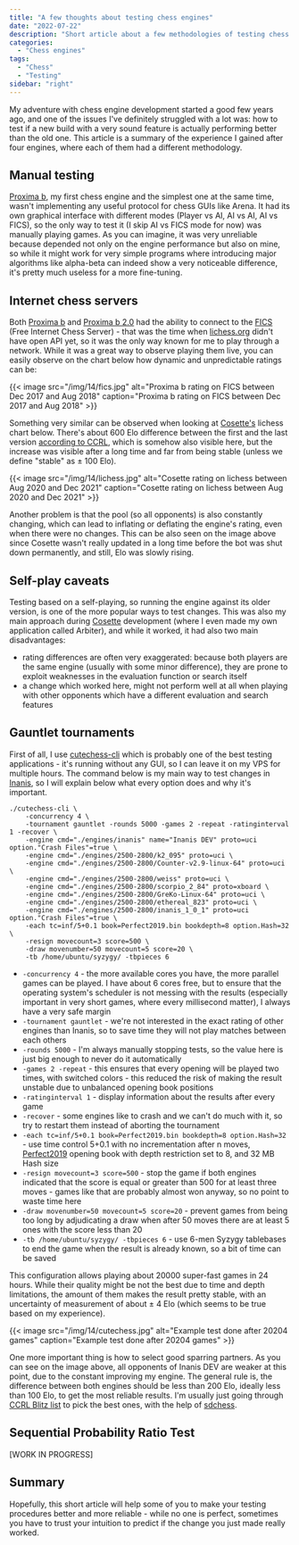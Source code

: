 ```yaml
---
title: "A few thoughts about testing chess engines"
date: "2022-07-22"
description: "Short article about a few methodologies of testing chess engines based on my 4 years of experience."
categories:
  - "Chess engines"
tags:
  - "Chess"
  - "Testing"
sidebar: "right"
---
```


My adventure with chess engine development started a good few years ago, and one of the issues I've definitely struggled with a lot was: how to test if a new build with a very sound feature is actually performing better than the old one. This article is a summary of the experience I gained after four engines, where each of them had a different methodology.

<!--more-->

## Manual testing

[Proxima b](https://github.com/Tearth/Proxima-b), my first chess engine and the simplest one at the same time, wasn't implementing any useful protocol for chess GUIs like Arena. It had its own graphical interface with different modes (Player vs AI, AI vs AI, AI vs FICS), so the only way to test it (I skip AI vs FICS mode for now) was manually playing games. As you can imagine, it was very unreliable because depended not only on the engine performance but also on mine, so while it might work for very simple programs where introducing major algorithms like alpha-beta can indeed show a very noticeable difference, it's pretty much useless for a more fine-tuning.

## Internet chess servers

Both [Proxima b](https://github.com/Tearth/Proxima-b) and [Proxima b 2.0](https://github.com/Tearth/Proxima-b-2.0) had the ability to connect to the [FICS](https://www.freechess.org/) (Free Internet Chess Server) - that was the time when [lichess.org](https://lichess.org/) didn't have open API yet, so it was the only way known for me to play through a network. While it was a great way to observe playing them live, you can easily observe on the chart below how dynamic and unpredictable ratings can be:

{{< image
src="/img/14/fics.jpg"
alt="Proxima b rating on FICS between Dec 2017 and Aug 2018"
caption="Proxima b rating on FICS between Dec 2017 and Aug 2018" >}}

Something very similar can be observed when looking at [Cosette's](https://github.com/Tearth/Cosette) lichess chart below. There's about 600 Elo difference between the first and the last version [according to CCRL](https://ccrl.chessdom.com/ccrl/404/cgi/compare_engines.cgi?family=Cosette&print=Rating+list&print=Results+table&print=LOS+table&print=Ponder+hit+table&print=Eval+difference+table&print=Comopp+gamenum+table&print=Overlap+table&print=Score+with+common+opponents), which is somehow also visible here, but the increase was visible after a long time and far from being stable (unless we define "stable" as ± 100 Elo).

{{< image
src="/img/14/lichess.jpg"
alt="Cosette rating on lichess between Aug 2020 and Dec 2021"
caption="Cosette rating on lichess between Aug 2020 and Dec 2021" >}}

Another problem is that the pool (so all opponents) is also constantly changing, which can lead to inflating or deflating the engine's rating, even when there were no changes. This can be also seen on the image above since Cosette wasn't really updated in a long time before the bot was shut down permanently, and still, Elo was slowly rising.

## Self-play caveats

Testing based on a self-playing, so running the engine against its older version, is one of the more popular ways to test changes. This was also my main approach during [Cosette](https://github.com/Tearth/Cosette) development (where I even made my own application called Arbiter), and while it worked, it had also two main disadvantages:
 - rating differences are often very exaggerated: because both players are the same engine (usually with some minor difference), they are prone to exploit weaknesses in the evaluation function or search itself
 - a change which worked here, might not perform well at all when playing with other opponents which have a different evaluation and search features

## Gauntlet tournaments

First of all, I use [cutechess-cli](https://github.com/cutechess/cutechess) which is probably one of the best testing applications - it's running without any GUI, so I can leave it on my VPS for multiple hours. The command below is my main way to test changes in [Inanis](https://github.com/Tearth/Inanis), so I will explain below what every option does and why it's important.

```
./cutechess-cli \
    -concurrency 4 \
    -tournament gauntlet -rounds 5000 -games 2 -repeat -ratinginterval 1 -recover \
    -engine cmd="./engines/inanis" name="Inanis DEV" proto=uci option."Crash Files"=true \
    -engine cmd="./engines/2500-2800/k2_095" proto=uci \
    -engine cmd="./engines/2500-2800/Counter-v2.9-linux-64" proto=uci \
    -engine cmd="./engines/2500-2800/weiss" proto=uci \
    -engine cmd="./engines/2500-2800/scorpio_2_84" proto=xboard \
    -engine cmd="./engines/2500-2800/GreKo-Linux-64" proto=uci \
    -engine cmd="./engines/2500-2800/ethereal_823" proto=uci \
    -engine cmd="./engines/2500-2800/inanis_1_0_1" proto=uci option."Crash Files"=true \
    -each tc=inf/5+0.1 book=Perfect2019.bin bookdepth=8 option.Hash=32 \
    -resign movecount=3 score=500 \
    -draw movenumber=50 movecount=5 score=20 \
    -tb /home/ubuntu/syzygy/ -tbpieces 6
```

 - `-concurrency 4` - the more available cores you have, the more parallel games can be played. I have about 6 cores free, but to ensure that the operating system's scheduler is not messing with the results (especially important in very short games, where every millisecond matter), I always have a very safe margin
 - `-tournament gauntlet` - we're not interested in the exact rating of other engines than Inanis, so to save time they will not play matches between each others
 - `-rounds 5000` - I'm always manually stopping tests, so the value here is just big enough to never do it automatically
 - `-games 2 -repeat` - this ensures that every opening will be played two times, with switched colors - this reduced the risk of making the result unstable due to unbalanced opening book positions
 - `-ratinginterval 1` - display information about the results after every game
 - `-recover` - some engines like to crash and we can't do much with it, so try to restart them instead of aborting the tournament
 - `-each tc=inf/5+0.1 book=Perfect2019.bin bookdepth=8 option.Hash=32` - use time control 5+0.1 with no incrementation after n moves, [Perfect2019](https://sites.google.com/site/computerschess/perfect2019books) opening book with depth restriction set to 8, and 32 MB Hash size
 - `-resign movecount=3 score=500` - stop the game if both engines indicated that the score is equal or greater than 500 for at least three moves - games like that are probably almost won anyway, so no point to waste time here
 - `-draw movenumber=50 movecount=5 score=20` - prevent games from being too long by adjudicating a draw when after 50 moves there are at least 5 ones with the score less than 20
 - `-tb /home/ubuntu/syzygy/ -tbpieces 6` - use 6-men Syzygy tablebases to end the game when the result is already known, so a bit of time can be saved

This configuration allows playing about 20000 super-fast games in 24 hours. While their quality might be not the best due to time and depth limitations, the amount of them makes the result pretty stable, with an uncertainty of measurement of about ± 4 Elo (which seems to be true based on my experience).

{{< image
src="/img/14/cutechess.jpg"
alt="Example test done after 20204 games"
caption="Example test done after 20204 games" >}}

One more important thing is how to select good sparring partners. As you can see on the image above, all opponents of Inanis DEV are weaker at this point, due to the constant improving my engine. The general rule is, the difference between both engines should be less than 200 Elo, ideally less than 100 Elo, to get the most reliable results. I'm usually just going through [CCRL Blitz list](https://ccrl.chessdom.com/ccrl/404/) to pick the best ones, with the help of [sdchess](http://www.sdchess.ru/download_engines.htm).

## Sequential Probability Ratio Test

[WORK IN PROGRESS]

## Summary

Hopefully, this short article will help some of you to make your testing procedures better and more reliable - while no one is perfect, sometimes you have to trust your intuition to predict if the change you just made really worked.